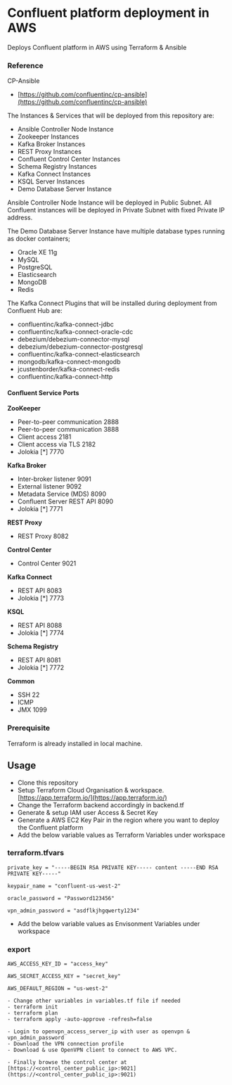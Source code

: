 # Confluent platform deployment in AWS
Deploys Confluent platform in AWS using Terraform & Ansible

### Reference
CP-Ansible
- [https://github.com/confluentinc/cp-ansible](https://github.com/confluentinc/cp-ansible)

The Instances & Services that will be deployed from this repository are:
- Ansible Controller Node Instance
- Zookeeper Instances
- Kafka Broker Instances
- REST Proxy Instances
- Confluent Control Center Instances
- Schema Registry Instances
- Kafka Connect Instances
- KSQL Server Instances
- Demo Database Server Instance

Ansible Controller Node Instance will be deployed in Public Subnet. All Confluent instances will be deployed in Private Subnet with fixed Private IP address.


The Demo Database Server Instance have multiple database types running as docker containers;
- Oracle XE 11g
- MySQL
- PostgreSQL
- Elasticsearch
- MongoDB
- Redis

The Kafka Connect Plugins that will be installed during deployment from Confluent Hub are:
- confluentinc/kafka-connect-jdbc
- confluentinc/kafka-connect-oracle-cdc
- debezium/debezium-connector-mysql
- debezium/debezium-connector-postgresql
- confluentinc/kafka-connect-elasticsearch
- mongodb/kafka-connect-mongodb
- jcustenborder/kafka-connect-redis
- confluentinc/kafka-connect-http

#### Confluent Service Ports
**ZooKeeper**
- Peer-to-peer communication	2888
- Peer-to-peer communication	3888
- Client access	                2181
- Client access via TLS	        2182
- Jolokia [*]	                7770

**Kafka Broker**
- Inter-broker listener	        9091
- External listener	            9092
- Metadata Service (MDS)	    8090
- Confluent Server REST API	    8090
- Jolokia [*]	                7771

**REST Proxy**
- REST Proxy	                8082

**Control Center**
- Control Center	            9021

**Kafka Connect**
- REST API	                    8083
- Jolokia [*]	                7773
	
**KSQL**
- REST API	                    8088
- Jolokia [*]	                7774
	
**Schema Registry**
- REST API	                    8081
- Jolokia [*]	                7772
	
**Common**
- SSH	                        22
- ICMP	
- JMX	                        1099

### Prerequisite
Terraform is already installed in local machine.
## Usage
- Clone this repository
- Setup Terraform Cloud Organisation & workspace. [https://app.terraform.io/](https://app.terraform.io/)
- Change the Terraform backend accordingly in backend.tf
- Generate & setup IAM user Access & Secret Key
- Generate a AWS EC2 Key Pair in the region where you want to deploy the Confluent platform
- Add the below variable values as Terraform Variables under workspace

### terraform.tfvars
```
private_key = "-----BEGIN RSA PRIVATE KEY----- content -----END RSA PRIVATE KEY-----"

keypair_name = "confluent-us-west-2"

oracle_password = "Password123456"

vpn_admin_password = "asdflkjhgqwerty1234"
```

- Add the below variable values as Envisonment Variables under workspace

### export
```
AWS_ACCESS_KEY_ID = "access_key"

AWS_SECRET_ACCESS_KEY = "secret_key"

AWS_DEFAULT_REGION = "us-west-2"

- Change other variables in variables.tf file if needed
- terraform init
- terraform plan
- terraform apply -auto-approve -refresh=false

- Login to openvpn_access_server_ip with user as openvpn & vpn_admin_password
- Download the VPN connection profile
- Download & use OpenVPN client to connect to AWS VPC.

- Finally browse the control center at [https://<control_center_public_ip>:9021](https://<control_center_public_ip>:9021)
